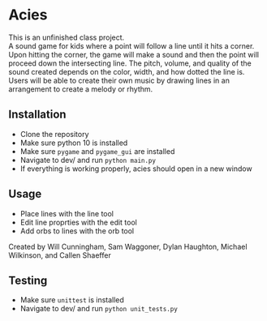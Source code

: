# Acies  
This is an unfinished class project.  
A sound game for kids where a point will follow a line until it
hits a corner. Upon hitting the corner, the game will make a sound and then the point will
proceed down the intersecting line. The pitch, volume, and quality of the sound created depends
on the color, width, and how dotted the line is. Users will be able to create their own music by
drawing lines in an arrangement to create a melody or rhythm.

## Installation
 - Clone the repository
 - Make sure python 10 is installed
 - Make sure `pygame` and `pygame_gui` are installed
 - Navigate to dev/ and run `python main.py`
 - If everything is working properly, acies should open in a new window

## Usage  
 - Place lines with the line tool
 - Edit line proprties with the edit tool
 - Add orbs to lines with the orb tool

Created by Will Cunningham, Sam Waggoner, Dylan Haughton, Michael Wilkinson, and Callen Shaeffer


## Testing
 - Make sure `unittest` is installed
 - Navigate to dev/ and run `python unit_tests.py`
 
